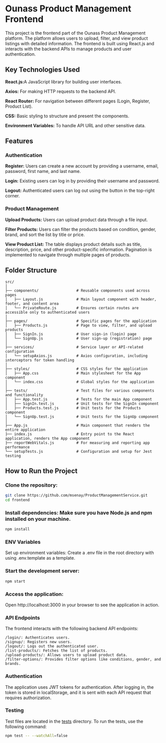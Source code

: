 # Ounass Product Management Frontend

This project is the frontend part of the Ounass Product Management platform. The platform allows users to upload, filter, and view product listings with detailed information. The frontend is built using React.js and interacts with the backend APIs to manage products and user authentication.

## Key Technologies Used

<p><b>React.js:</b>A JavaScript library for building user interfaces.</p>
<p><b>Axios:</b> For making HTTP requests to the backend API.</p>
<p><b>React Router:</b> For navigation between different pages (Login, Register, Product List).</p>
<p><b>CSS:</b> Basic styling to structure and present the components.</p>
<p><b>Environment Variables:</b> To handle API URL and other sensitive data.</p>

## Features

### Authentication
<p><b>Register:</b> Users can create a new account by providing a username, email, password, first name, and last name.</p>
<p><b>Login:</b> Existing users can log in by providing their username and password.</p>
<p><b>Logout:</b> Authenticated users can log out using the button in the top-right corner.</p>

### Product Management
<p><b>Upload Products:</b> Users can upload product data through a file input.</p>
<p><b>Filter Products:</b> Users can filter the products based on condition, gender, brand, and sort the list by title or price.</p>
<p><b>View Product List:</b> The table displays product details such as title, description, price, and other product-specific information. Pagination is implemented to navigate through multiple pages of products.</p>

## Folder Structure

```text
src/
│
├── components/                 # Reusable components used across pages
│   ├── Layout.js               # Main layout component with header, footer, and content area
│   └── PrivateRoute.js         # Ensures certain routes are accessible only to authenticated users
│
├── pages/                      # Specific pages for the application
│   ├── Products.js             # Page to view, filter, and upload products
│   ├── SignIn.js               # User sign-in (login) page
│   └── SignUp.js               # User sign-up (registration) page
│
├── services/                   # Service layer or API-related configuration
│   └── setupAxios.js           # Axios configuration, including interceptors for token handling
│
├── styles/                     # CSS styles for the application
│   ├── App.css                 # Main stylesheet for the App component
│   └── index.css               # Global styles for the application
│
├── tests/                      # Test files for various components and functionality
│   ├── App.test.js             # Tests for the main App component
│   ├── SignIn.test.js          # Unit tests for the SignIn component
│   ├── Products.test.js        # Unit tests for the Products component
│   └── SignUp.test.js          # Unit tests for the SignUp component
│
├── App.js                      # Main component that renders the entire application
├── index.js                    # Entry point to the React application, renders the App component
├── reportWebVitals.js          # For measuring and reporting app performance
└── setupTests.js               # Configuration and setup for Jest testing

```
## How to Run the Project

### Clone the repository:
```bash
git clone https://github.com/msenay/ProductManagementService.git
cd frontend
```

### Install dependencies: Make sure you have Node.js and npm installed on your machine.
```bash
npm install
```
### ENV Variables
Set up environment variables: Create a .env file in the root directory with using .env.template as a template.

### Start the development server:
```bash
npm start
```
### Access the application: 
Open http://localhost:3000 in your browser to see the application in action.

### API Endpoints

The frontend interacts with the following backend API endpoints:
```text
/login/: Authenticates users.
/signup/: Registers new users.
/logout/: Logs out the authenticated user.
/list-products/: Fetches the list of products.
/upload-products/: Allows users to upload product data.
/filter-options/: Provides filter options like conditions, gender, and brands.
```
### Authentication

The application uses JWT tokens for authentication. After logging in, the token is stored in localStorage, and it is sent with each API request that requires authorization.

### Testing
Test files are located in the [tests](src/tests) directory. To run the tests, use the following command:
```bash
npm test -- --watchAll=false
```